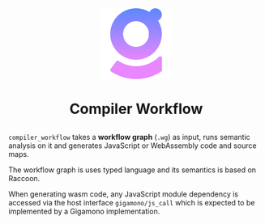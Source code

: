 <div align="center">
    <a href="#" target="_blank">
        <img src="https://raw.githubusercontent.com/appcypher/gigamono-assets/main/avatar-gigamono-boxed.png" alt="Gigamono Logo" width="140" height="140"></img>
    </a>
</div>

<h1 align="center">Compiler Workflow</h1>

##

`compiler_workflow` takes a **workflow graph** (`.wg`) as input, runs semantic analysis on it and generates JavaScript or WebAssembly code and source maps.

The workflow graph is uses typed language and its semantics is based on Raccoon.

When generating wasm code, any JavaScript module dependency is accessed via the host interface `gigamono/js_call` which is expected to be implemented by a Gigamono implementation.
